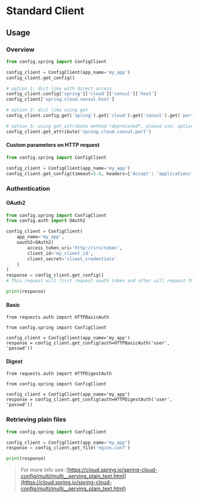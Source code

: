 # Standard Client

## Usage

### Overview

````python
from config.spring import ConfigClient

config_client = ConfigClient(app_name='my_app')
config_client.get_config()

# option 1: dict like with direct access
config_client.config['spring']['cloud']['consul']['host']
config_client['spring.cloud.consul.host']

# option 2: dict like using get
config_client.config.get('spring').get('cloud').get('consul').get('port')

# option 3: using get_attribute method *deprecated*, please use: option 1 or option 2
config_client.get_attribute('spring.cloud.consul.port')
````

#### Custom parameters on HTTP request

```python
from config.spring import ConfigClient

config_client = ConfigClient(app_name='my_app')
config_client.get_config(timeout=5.0, headers={'Accept': 'application/json'})
```

### Authentication

#### OAuth2

````python
from config.spring import ConfigClient
from config.auth import OAuth2

config_client = ConfigClient(
    app_name='my_app',
    oauth2=OAuth2(
        access_token_uri='http://srv/token',
        client_id='my_client_id',
        client_secret='client_credentials'
    )
)
response = config_client.get_config()
# This request will first request oauth token and after will request the config.

print(response)
````

#### Basic

```
from requests.auth import HTTPBasicAuth

from config.spring import ConfigClient

config_client = ConfigClient(app_name='my_app')
response = config_client.get_config(auth=HTTPBasicAuth('user', 'passwd'))
```

#### Digest

```
from requests.auth import HTTPDigestAuth

from config.spring import ConfigClient

config_client = ConfigClient(app_name='my_app')
response = config_client.get_config(auth=HTTPDigestAuth('user', 'passwd'))
```


### Retrieving plain files

````python
from config.spring import ConfigClient

config_client = ConfigClient(app_name='my_app')
response = config_client.get_file('nginx.conf')

print(response)
````

> For more info see: [https://cloud.spring.io/spring-cloud-config/multi/multi__serving_plain_text.html](https://cloud.spring.io/spring-cloud-config/multi/multi__serving_plain_text.html)

